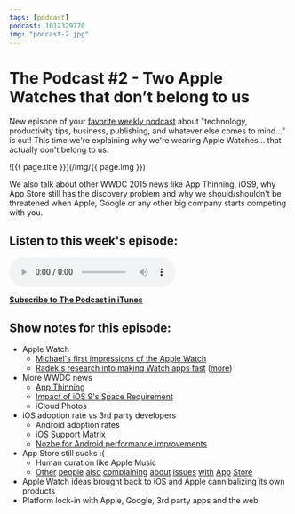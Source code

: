 ```yaml
---
tags: [podcast]
podcast: 1012329770
img: "podcast-2.jpg"
---
```


# The Podcast #2 - Two Apple Watches that don’t belong to us

New episode of your [favorite weekly podcast][p] about "technology, productivity tips, business, publishing, and whatever else comes to mind..." is out! This time we're explaining why we're wearing Apple Watches... that actually don't belong to us:

<!--More-->

![{{ page.title }}](/img/{{ page.img }})

We also talk about other WWDC 2015 news like App Thinning, iOS9, why App Store still has the discovery problem and why we should/shouldn't be threatened when Apple, Google or any other big company starts competing with you.

## Listen to this week's episode:

<audio controls>
<source src="https://files.nozbe.com/podcast/002.mp3" type="audio/mpeg">
</audio>

**[Subscribe to The Podcast in iTunes][i]**

## Show notes for this episode:

  * Apple Watch
    * [Michael's first impressions of the Apple Watch](https://sliwinski.com/watch-5days/)
    * [Radek's research into making Watch apps fast](http://radex.io/watch/diffing/) ([more](http://radex.io/watch/lazy/))
  * More WWDC news
    * [App Thinning](https://developer.apple.com/library/prerelease/watchos/documentation/IDEs/Conceptual/AppDistributionGuide/AppThinning/AppThinning.html)
    * [Impact of iOS 9's Space Requirement](https://david-smith.org/blog/2015/06/23/impact-of-ios-9-s-space-requirement/)
    * iCloud Photos
  * iOS adoption rate vs 3rd party developers
    * Android adoption rates
    * [iOS Support Matrix](http://iossupportmatrix.com/)
    * [Nozbe for Android performance improvements](https://nozbe.com/blog/nozbe-for-android/)
  * App Store still sucks :(
    * Human curation like Apple Music
    * [Other](http://developingperspective.com/2014/02/27/0/) [people](http://gedblog.com/2014/12/15/how-broken-is-discovery-on-the-app-store-this-broken/) [also](http://www.macstories.net/ios/apple-asks-pcalc-developer-to-remove-ios-8-widget/) [complaining](http://www.macstories.net/ios/goodbye-drafts-widget-for-now/) [about](http://www.panic.com/blog/transmit-ios-1-1-1/) [issues](http://oleb.net/blog/2014/12/apple-out-of-touch/) [with](https://cromulentlabs.wordpress.com/2014/12/07/launcher-followup-and-thoughts-on-the-app-store-review-system/) [App](http://developingperspective.com/2014/03/06/176/) [Store](http://developingperspective.com/2014/04/11/180/)
  * Apple Watch ideas brought back to iOS and Apple cannibalizing its own products
  * Platform lock-in with Apple, Google, 3rd party apps and the web

[e]: /podcast-2
[p]: /podcast
[n]: https://nozbe.com/?a=mike
[r]: https://michael.gratis/radex
[i]: https://michael.gratis/thepodcast